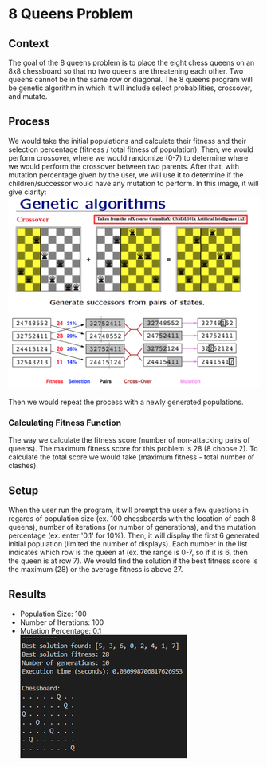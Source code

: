 # 8 Queens Problem

## Context
The goal of the 8 queens problem is to place the eight chess queens on an 8x8 chessboard so that no two queens are threatening each other. Two queens cannot be in the same row or diagonal. The 8 queens program will be genetic algorithm in which it will include select probabilities, crossover, and mutate. 

## Process
We would take the initial populations and calculate their fitness and their selection percentage (fitness / total fitness of population). Then, we would perform crossover, where we would randomize (0-7) to determine where we would perform the crossover between two parents. After that, with mutation percentage given by the user, we will use it to determine if the children/successor would have any mutation to perform. In this image, it will give clarity:
![alt text](genetic_alg.png) <br /> <br />
Then we would repeat the process with a newly generated populations. 

### Calculating Fitness Function
The way we calculate the fitness score (number of non-attacking pairs of queens). The maximum fitness score for this problem is 28 (8 choose 2). To calculate the total score we would take (maximum fitness - total number of clashes).

## Setup
When the user run the program, it will prompt the user a few questions in regards of population size (ex. 100 chessboards with the location of each 8 queens), number of iterations (or number of generations), and the mutation percentage (ex. enter '0.1' for 10%). Then, it will display the first 6 generated initial population (limited the number of displays). Each number in the list indicates which row is the queen at (ex. the range is 0-7, so if it is 6, then the queen is at row 7). We would find the solution if the best fitness score is the maximum (28) or the average fitness is above 27.

## Results
- Population Size: 100
- Number of Iterations: 100
- Mutation Percentage: 0.1 <br />
![alt text](8-queens.png)

